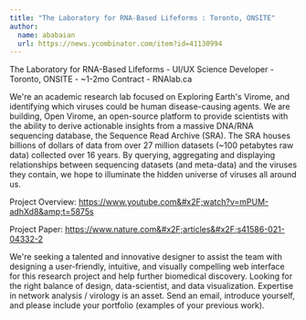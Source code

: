 ```yaml
---
title: "The Laboratory for RNA-Based Lifeforms : Toronto, ONSITE"
author:
  name: ababaian
  url: https://news.ycombinator.com/item?id=41130994
---
```

The Laboratory for RNA-Based Lifeforms - UI&#x2F;UX Science Developer - Toronto, ONSITE - ~1-2mo Contract - RNAlab.ca

We&#x27;re an academic research lab focused on Exploring Earth&#x27;s Virome, and identifying which viruses could be human disease-causing agents. We are building, Open Virome, an open-source platform to provide scientists with the ability to derive actionable insights from a massive DNA&#x2F;RNA sequencing database, the Sequence Read Archive (SRA). The SRA houses billions of dollars of data from over 27 million datasets (~100 petabytes raw data) collected over 16 years. By querying, aggregating and displaying relationships between sequencing datasets (and meta-data) and the viruses they contain, we hope to illuminate the hidden universe of viruses all around us.

Project Overview: <a href="https:&#x2F;&#x2F;www.youtube.com&#x2F;watch?v=mPUM-adhXd8&amp;t=5875s" rel="nofollow">https:&#x2F;&#x2F;www.youtube.com&#x2F;watch?v=mPUM-adhXd8&amp;t=5875s</a>

Project Paper: <a href="https:&#x2F;&#x2F;www.nature.com&#x2F;articles&#x2F;s41586-021-04332-2" rel="nofollow">https:&#x2F;&#x2F;www.nature.com&#x2F;articles&#x2F;s41586-021-04332-2</a>

We&#x27;re seeking a talented and innovative designer to assist the team with designing a user-friendly, intuitive, and visually compelling web interface for this research project and help further biomedical discovery. Looking for the right balance of design, data-scientist, and data visualization. Expertise in network analysis &#x2F; virology is an asset. Send an email, introduce yourself, and please include your portfolio (examples of your previous work).
